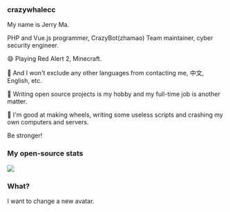 ### crazywhalecc

My name is Jerry Ma.

PHP and Vue.js programmer, CrazyBot(zhamao) Team maintainer, cyber security engineer.

😄 Playing Red Alert 2, Minecraft.

💬 And I won't exclude any other languages from contacting me, 中文, English, etc.

🔭 Writing open source projects is my hobby and my full-time job is another matter.

🤔 I'm good at making wheels, writing some useless scripts and crashing my own computers and servers.

Be stronger!

### My open-source stats

[![](https://github-readme-stats.vercel.app/api?username=crazywhalecc&show_icons=true&hide_border=false&count_private=true&include_all_commits=true)](https://github.com/crazywhalecc)

### What?

I want to change a new avatar.

<!--
**crazywhalecc/crazywhalecc** is a ✨ _special_ ✨ repository because its `README.md` (this file) appears on your GitHub profile.

Here are some ideas to get you started:

- 🔭 I’m currently working on ...
- 🌱 I’m currently learning ...
- 👯 I’m looking to collaborate on ...
- 🤔 I’m looking for help with ...
- 💬 Ask me about ...
- 📫 How to reach me: ...
- 😄 Pronouns: ...
- ⚡ Fun fact: ...
-->
